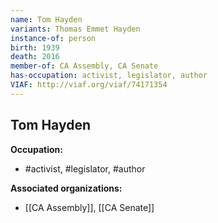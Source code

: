 ```yaml
---
name: Tom Hayden
variants: Thomas Emmet Hayden
instance-of: person
birth: 1939
death: 2016
member-of: CA Assembly, CA Senate
has-occupation: activist, legislator, author
VIAF: http://viaf.org/viaf/74171354
---
```

## Tom Hayden

**Occupation:** 
- #activist, #legislator, #author

**Associated organizations:** 
- [[CA Assembly]], [[CA Senate]]